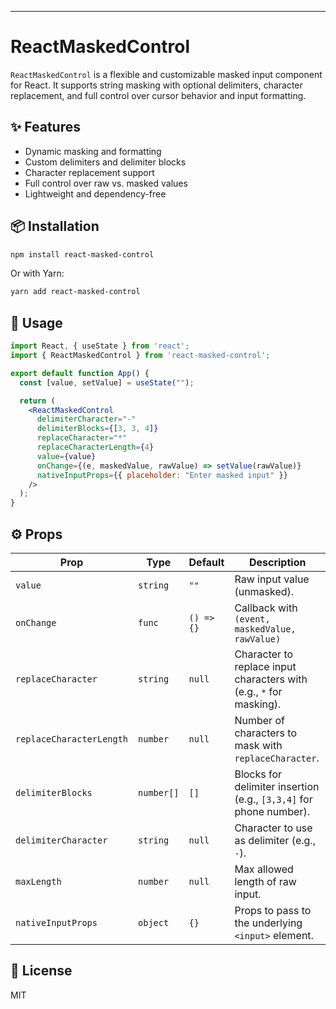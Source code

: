 
---

# ReactMaskedControl

`ReactMaskedControl` is a flexible and customizable masked input component for React. It supports string masking with optional delimiters, character replacement, and full control over cursor behavior and input formatting.

## ✨ Features

- Dynamic masking and formatting
- Custom delimiters and delimiter blocks
- Character replacement support
- Full control over raw vs. masked values
- Lightweight and dependency-free

## 📦 Installation

```bash
npm install react-masked-control
````

Or with Yarn:

```bash
yarn add react-masked-control
```

## 🚀 Usage

```jsx
import React, { useState } from 'react';
import { ReactMaskedControl } from 'react-masked-control';

export default function App() {
  const [value, setValue] = useState("");

  return (
    <ReactMaskedControl
      delimiterCharacter="-"
      delimiterBlocks={[3, 3, 4]}
      replaceCharacter="*"
      replaceCharacterLength={4}
      value={value}
      onChange={(e, maskedValue, rawValue) => setValue(rawValue)}
      nativeInputProps={{ placeholder: "Enter masked input" }}
    />
  );
}
```

## ⚙️ Props

| Prop                     | Type       | Default    | Description                                                         |
| ------------------------ | ---------- | ---------- | ------------------------------------------------------------------- |
| `value`                  | `string`   | `""`       | Raw input value (unmasked).                                         |
| `onChange`               | `func`     | `() => {}` | Callback with `(event, maskedValue, rawValue)`                      |
| `replaceCharacter`       | `string`   | `null`     | Character to replace input characters with (e.g., `*` for masking). |
| `replaceCharacterLength` | `number`   | `null`     | Number of characters to mask with `replaceCharacter`.               |
| `delimiterBlocks`        | `number[]` | `[]`       | Blocks for delimiter insertion (e.g., `[3,3,4]` for phone number).  |
| `delimiterCharacter`     | `string`   | `null`     | Character to use as delimiter (e.g., `-`).                          |
| `maxLength`              | `number`   | `null`     | Max allowed length of raw input.                                    |
| `nativeInputProps`       | `object`   | `{}`       | Props to pass to the underlying `<input>` element.                  |


## 📄 License

MIT

